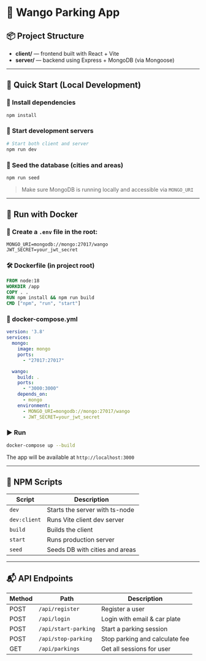 # 🚗 Wango Parking App

## 📦 Project Structure
- **client/** — frontend built with React + Vite
- **server/** — backend using Express + MongoDB (via Mongoose)

---

## 🚀 Quick Start (Local Development)

### 🔧 Install dependencies
```bash
npm install
```

### 🧪 Start development servers
```bash
# Start both client and server
npm run dev
```

### 🌱 Seed the database (cities and areas)
```bash
npm run seed
```

> Make sure MongoDB is running locally and accessible via `MONGO_URI`

---

## 🐳 Run with Docker

### 📁 Create a `.env` file in the root:
```env
MONGO_URI=mongodb://mongo:27017/wango
JWT_SECRET=your_jwt_secret
```

### 🛠 Dockerfile (in project root)
```Dockerfile
FROM node:18
WORKDIR /app
COPY . .
RUN npm install && npm run build
CMD ["npm", "run", "start"]
```

### 🐋 docker-compose.yml
```yaml
version: '3.8'
services:
  mongo:
    image: mongo
    ports:
      - "27017:27017"

  wango:
    build: .
    ports:
      - "3000:3000"
    depends_on:
      - mongo
    environment:
      - MONGO_URI=mongodb://mongo:27017/wango
      - JWT_SECRET=your_jwt_secret
```

### ▶️ Run
```bash
docker-compose up --build
```

The app will be available at `http://localhost:3000`

---

## 📁 NPM Scripts
| Script        | Description                         |
|---------------|-------------------------------------|
| `dev`         | Starts the server with ts-node      |
| `dev:client`  | Runs Vite client dev server         |
| `build`       | Builds the client                   |
| `start`       | Runs production server              |
| `seed`        | Seeds DB with cities and areas      |

---

## 📬 API Endpoints
| Method | Path                 | Description                   |
|--------|----------------------|-------------------------------|
| POST   | `/api/register`      | Register a user               |
| POST   | `/api/login`         | Login with email & car plate |
| POST   | `/api/start-parking` | Start a parking session       |
| POST   | `/api/stop-parking`  | Stop parking and calculate fee|
| GET    | `/api/parkings`      | Get all sessions for user     |

